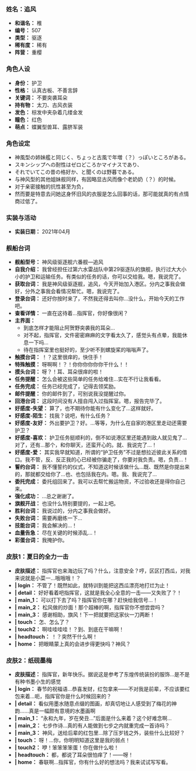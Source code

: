 ### 姓名：追风
* **和谐名：** 椎
* **编号：** 507
* **类型：** 驱逐
* **稀有度：** 稀有
* **阵营：** 重樱


### 角色人设
* **身份：** 护卫
* **性格：** 认真古板、不善言辞
* **关键词：** 不要突袭耳朵
* **持有物：** 太刀、古风衣装
* **发色：** 棕发中夹杂着几缕金发
* **瞳色：** 红色
* **萌点：** 蝶翼型兽耳、露脐军装


### 角色设定
* 神風型の姉妹艦と同じく、ちょっと古風で年増（？）っぽいところがある。
* スキンシップへの耐性はゼロどころかマイナスであり、
* それでいてこの昔の格好か、と聞くのは野暮である。
* 与神风型的其他姐妹舰同样，有因略显古风而像个老奶奶（？）的时候。
* 对于亲密接触的抗性甚至为负，
* 然而要是特意去问她这身怀旧风的衣服是怎么回事的话，那可能就真的有点情商过低了。


### 实装与活动
* **实装日期：** 2021年04月


### 舰船台词
* **舰船型号：** 神风级驱逐舰六番舰—追风
* **自我介绍：** 我曾经担任过第六水雷战队中第29驱逐队的旗舰，执行过大大小小的护卫和运输任务。有类似的任务的话，你可以交给我。嗯，我说完了。
* **获取台词：** 我是神风级驱逐舰，追风，今天开始加入港区。分内之事我会做好，分外之事我会看情况帮忙。嗯，我说完了。
* **登录台词：** 还好你按时来了，不然我还得去叫你…没什么，开始今天的工作吧。
* **查看详情：** 一直在这待着…指挥官，你好像很闲？
* **主界面：**
  * 到底怎样才能阻止阿贺野突袭我的耳朵…
  * 对不起，指挥官，文件密密麻麻的文字看太久了，感觉头有点晕，我能休息一下吗…
  * 待在指挥室里也挺好的，至少听不到螺旋桨的嗡嗡声了。
* **触摸台词：** ！？这里很痒的，快住手！
* **特殊触摸：** 呀啊啊！？！你你你你你你干什么！！
* **摸头台词：** 呀？！耳、耳朵很痒的啦！
* **任务提醒：** 怎么会被这些简单的任务给难住…实在不行让我看看。
* **任务完成：** 任务已经完成了，记得去领奖励。
* **邮件提醒：** 你的邮件到了，可别说我没提醒过你。
* **回港台词：** 这段时间没有人擅自闯入过指挥室。嗯，报告完毕了。
* **好感度-失望：** 算了，也不期待你能有什么变化了…这样就好。
* **好感度-陌生：** 找我？说吧，有什么任务？
* **好感度-友好：** 外出要护卫？好。…等等，为什么在自家的港区里走动还需要护卫？
* **好感度-喜欢：** 护卫任务挺顺利的，倒不如说港区里还能遇到敌人就见鬼了…对了，还有…那个，和你聊天，还蛮开心的。就、我说完了…！
* **好感度-爱：** 其实我早就知道，所谓的“护卫任务”不过是想拉近彼此关系的借口。我不管，反、反正我的心已经被你骗走了，你要对我负责。嗯，负责…！
* **誓约台词：** 我不懂誓约的仪式，不知道这时候该做什么…既、既然是你提出来的，那就都交给你了…也、也包括我在内。嗯。我、我说完了…
* **委托完成：** 委托组回来了。我可以去帮忙搬运物资，不过验收还是得你自己来。
* **强化成功：** …总之谢谢了。
* **旗舰开战：** 也没什么特别要提的，一起上吧。
* **胜利台词：** 我说过的，分内之事我会做好。
* **失败台词：** 需要再磨练一下…
* **技能台词：** 我会解决的…！
* **血量告急：** 尽在关键的时候添乱…！
* **彩蛋台词：** 我掩护你。


### 皮肤1：夏日的全力一击
* **皮肤描述：** 指挥官也来海边玩了吗？什么，注意安全？哼，区区打西瓜，对我来说就是小菜一…哦哦哦！？
* **| login：** 不管了！既然如此，就特训到能把这西瓜漂亮地打烂为止！
* **| detail：** 好好看着吧指挥官，这就是我全心全意的一击——又失败了？！
* **| main_1：** 可以打下去了吗？指挥官你在哪？赶快给我信号…！
* **| main_2：** 松风做的炒面！那个超棒的啊，指挥官你不想尝尝吗？
* **| main_3：** 感谢相助，旗风！下一把就要把这家伙一刀两断！
* **| touch：** 怎、怎么了？
* **| touch2：** 啊哇哇哇哇！？到、到底在干嘛啊！
* **| headtouch：** ！？突然干什么啊！
* **| home：** 把眼睛蒙上真的会进步得更快吗？神风？


### 皮肤2：纸砚墨梅
* **皮肤描述：** 指挥官，新年快乐。据说这是参考了东煌传统装扮的服饰…是不是有种书墨小生的感觉
* **| login：** 春节的祝福语…恭喜发财，红包拿来——不对我是前辈，不应该要红包来着…呃，指挥官你是什么时候回来的？
* **| detail：** 看似用墨水随意点缀的图画，却真切地让人感受到了梅花的神韵……真是一幅颇有意境的水墨画啊
* **| main_1：** “永和九年，岁在癸丑…”后面是什么来着？这个好难念啊…
* **| main_2：** 七步作诗…真的有人能做到七步之内就重完成一首诗吗？
* **| main_3：** 神风，送给后辈的红包里…除了压岁钱之外，装些什么比较好？
* **| touch：** 呀！…你，你明明知道这里是我的弱点！
* **| touch2：** 咿！笨笨笨笨蛋！你在做什么啦！
* **| headtouch：** 都，都说了耳朵很怕痒了！——呀！
* **| home：** 春联啊…指挥官，你有什么好的想法吗？我来试试写写看。
